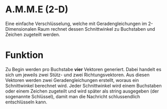 # A.M.M.E (2-D)
Eine einfache Verschlüsselung, welche mit Geradengleichungen im 2-Dimensionalen Raum rechnet dessen Schnittwinkel zu Buchstaben und Zeichen zugeteilt werden.

# Funktion

Zu Begin werden pro Buchstabe **vier** Vektoren generiert. Dabei handelt es sich um jeweils zwei Stütz- und zwei Richtungsvektoren. Aus diesen Vektoren werden zwei Geradengleichungen erstellt, woraus ein Schnittwinkel berechnet wird. Jeder Schnittwinkel wird einem Buchstaben oder einem Zeichen zugeteilt und wird später als string ausgegeben (der sogenannte Schlüssel), damit man die Nachricht schlussendlich entschlüsseln kann.
